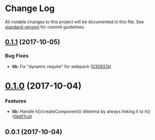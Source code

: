 # Change Log

All notable changes to this project will be documented in this file. See [standard-version](https://github.com/conventional-changelog/standard-version) for commit guidelines.

<a name="0.1.1"></a>
## [0.1.1](https://github.com/rand0me/any-component/compare/v0.1.0...v0.1.1) (2017-10-05)


### Bug Fixes

* **lib:** Fix "dynamic require" for webpack ([030937a](https://github.com/rand0me/any-component/commit/030937a))



<a name="0.1.0"></a>
# [0.1.0](https://github.com/rand0me/any-component/compare/v0.0.1...v0.1.0) (2017-10-04)


### Features

* **lib:** Handle h()/createComponent() dilemma by always linking it to h() ([0b6f7cd](https://github.com/rand0me/any-component/commit/0b6f7cd))



<a name="0.0.1"></a>
## 0.0.1 (2017-10-04)
